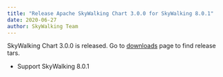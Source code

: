 ```yaml
---
title: "Release Apache SkyWalking Chart 3.0.0 for SkyWalking 8.0.1"
date: 2020-06-27
author: SkyWalking Team
---
```


SkyWalking Chart 3.0.0 is released. Go to [downloads](/downloads) page to find release tars.

- Support SkyWalking 8.0.1
